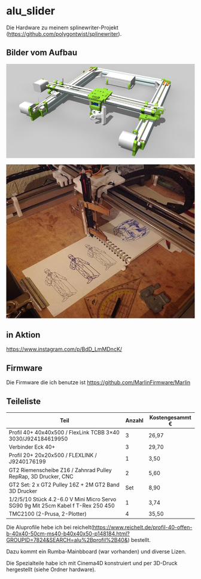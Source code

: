 # alu_slider

Die Hardware zu meinem splinewriter-Projekt (https://github.com/polygontwist/splinewriter).

## Bilder vom Aufbau

![screenshot_1](https://github.com/polygontwist/alu_slider/blob/master/aluwriter3d.jpg)

![screenshot_2](https://github.com/polygontwist/alu_slider/blob/master/foto1.jpg)


## in Aktion
https://www.instagram.com/p/BdD_LmMDncK/


## Firmware
Die Firmware die ich benutze ist https://github.com/MarlinFirmware/Marlin 

## Teileliste
| Teil              | Anzahl | Kostengesammt € | 
|--------------------------------|--------|---------|
| Profil 40+ 40x40x500 / FlexLink TCBB 3×40 3030/J924184619950  | 3 | 26,97 |
| Verbinder Eck 40+  | 3 | 29,70  |
| Profil 20+ 20x20x500 / FLEXLINK / J9240176199  | 1 | 3,50 |
| GT2 Riemenscheibe Z16 / Zahnrad Pulley RepRap, 3D Drucker, CNC | 2 |  5,60 |
| GT2 Set: 2 x GT2 Pulley 16Z + 2M GT2 Band 3D Drucker  | Set | 8,90 |
| 1/2/5/10 Stück 4.2-6.0 V Mini Micro Servo SG90 9g Mit 25cm Kabel f T-Rex 250 450 | 1 | 3,74  |
| TMC2100 (2-Prusa, 2-Plotter) | 4 | 35,50  |

Die Aluprofile hebe ich bei reichelt(https://www.reichelt.de/profil-40-offen-b-40x40-50cm-ms40-b40x40x50-p148184.html?GROUPID=7824&SEARCH=alu%2Bprofil%2B40&) bestellt.

Dazu kommt ein Rumba-Mainbboard (war vorhanden) und diverse Lizen.

Die Spezialteile habe ich mit Cinema4D konstruiert und per 3D-Druck hergestellt (siehe Ordner hardware).
